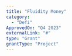 ```yaml
---
title: "Fluidity Money"
category:
  - "Defi"
ApprovedOn: "Q4 2023"
externalLink: "#"
type: "Grant"
grantType: "Project"
---
```

